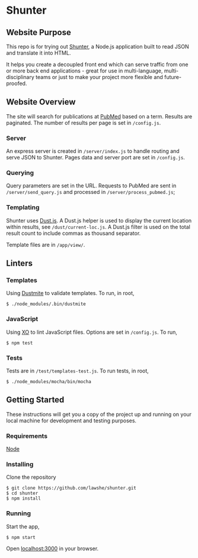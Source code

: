 # Shunter

## Website Purpose

This repo is for trying out [Shunter](https://github.com/springernature/shunter), a Node.js application built to read JSON and translate it into HTML.

It helps you create a decoupled front end which can serve traffic from one or more back end applications - great for use in multi-language, multi-disciplinary teams or just to make your project more flexible and future-proofed.

## Website Overview

The site will search for publications at [PubMed](https://www.ncbi.nlm.nih.gov/pubmed/) based on a term. Results are paginated. The number of results per page is set in `/config.js`.

### Server
An express server is created in `/server/index.js` to handle routing and serve JSON to Shunter. Pages data and server port are set in `/config.js`.

### Querying
Query parameters are set in the URL. Requests to PubMed are sent in `/server/send_query.js` and processed in `/server/process_pubmed.js`;

### Templating
Shunter uses [Dust.js](http://www.dustjs.com/). A Dust.js helper is used to display the current location within results, see `/dust/current-loc.js`. A Dust.js filter is used on the total result count to include commas as thousand separator.

Template files are in `/app/view/`.

## Linters
### Templates
Using [Dustmite](https://www.npmjs.com/package/dustmite) to validate templates. To run, in root,
```
$ ./node_modules/.bin/dustmite
```
### JavaScript
Using [XO](https://github.com/sindresorhus/xo) to lint JavaScript files. Options are set in `/config.js`.  To run,
```
$ npm test
```

### Tests
Tests are in `/test/templates-test.js`. To run tests, in root,
```
$ ./node_modules/mocha/bin/mocha
```

## Getting Started
These instructions will get you a copy of the project up and running on your local machine for development and testing purposes.

### Requirements
[Node](https://nodejs.org/)

### Installing
Clone the repository
```
$ git clone https://github.com/lawshe/shunter.git
$ cd shunter
$ npm install
```
### Running
Start the app,
```
$ npm start
```

Open [localhost:3000](http://localhost:3000) in your browser.
